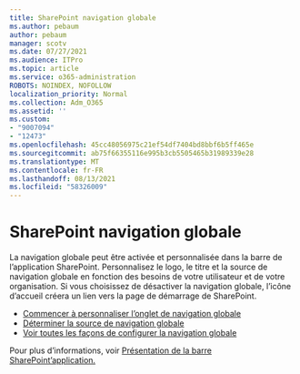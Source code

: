 ```yaml
---
title: SharePoint navigation globale
ms.author: pebaum
author: pebaum
manager: scotv
ms.date: 07/27/2021
ms.audience: ITPro
ms.topic: article
ms.service: o365-administration
ROBOTS: NOINDEX, NOFOLLOW
localization_priority: Normal
ms.collection: Adm_O365
ms.assetid: ''
ms.custom:
- "9007094"
- "12473"
ms.openlocfilehash: 45cc48056975c21ef54df7404bd8bbf6b5ff465e
ms.sourcegitcommit: ab75f66355116e995b3cb5505465b31989339e28
ms.translationtype: MT
ms.contentlocale: fr-FR
ms.lasthandoff: 08/13/2021
ms.locfileid: "58326009"
---
```

# <a name="sharepoint-global-navigation"></a>SharePoint navigation globale

La navigation globale peut être activée et personnalisée dans la barre de l’application SharePoint. Personnalisez le logo, le titre et la source de navigation globale en fonction des besoins de votre utilisateur et de votre organisation. Si vous choisissez de désactiver la navigation globale, l’icône d’accueil créera un lien vers la page de démarrage de SharePoint.

- [Commencer à personnaliser l’onglet de navigation globale](https://docs.microsoft.com/SharePoint/sharepoint-app-bar?WT.mc_id=365AdminCSH_SupportCentral#get-started-customizing-the-global-navigation-tab)
- [Déterminer la source de navigation globale](https://docs.microsoft.com/SharePoint/sharepoint-app-bar?WT.mc_id=365AdminCSH_SupportCentral#determine-the-global-navigation-source-depending-on-your-home-sites-configuration)
- [Voir toutes les façons de configurer la navigation globale](https://docs.microsoft.com/SharePoint/sharepoint-app-bar?WT.mc_id=365AdminCSH_SupportCentral#see-all-the-different-ways-you-can-set-up-global-navigation)

Pour plus d’informations, voir [Présentation de la barre SharePoint’application.](https://docs.microsoft.com/sharepoint/sharepoint-app-bar) 


